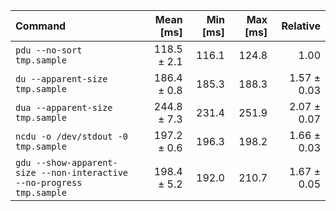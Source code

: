 | Command | Mean [ms] | Min [ms] | Max [ms] | Relative |
|:---|---:|---:|---:|---:|
| `pdu --no-sort tmp.sample` | 118.5 ± 2.1 | 116.1 | 124.8 | 1.00 |
| `du --apparent-size tmp.sample` | 186.4 ± 0.8 | 185.3 | 188.3 | 1.57 ± 0.03 |
| `dua --apparent-size tmp.sample` | 244.8 ± 7.3 | 231.4 | 251.9 | 2.07 ± 0.07 |
| `ncdu -o /dev/stdout -0 tmp.sample` | 197.2 ± 0.6 | 196.3 | 198.2 | 1.66 ± 0.03 |
| `gdu --show-apparent-size --non-interactive --no-progress tmp.sample` | 198.4 ± 5.2 | 192.0 | 210.7 | 1.67 ± 0.05 |
